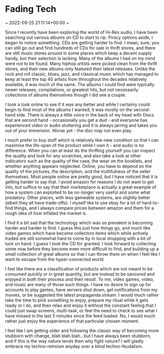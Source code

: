 # Fading Tech
~ 2022-09-25 21:11:14+00:00 ~

Since I recently have been exploring the world of Hi-Res audio, I have been searching out various albums on CD to start to rip. Piracy options aside, I began to notice something. CDs are getting harder to find. I mean, sure, you can still go out and find hundreds of CDs for sale in thrift stores, and there are still music stores around in some places which keep a decent supply handy, but their selection is lacking. Many of the albums I had on my mind were not to be found. Many hiphop artists were picked clean from the thrift stores, and their new albums only featured their latest releases. Unlike the rock and roll classic, blues, jazz, and classical music which has managed to keep at least the top 40 artists from throughout the decades relatively available, it was much of the same. The albums I could find were typically newer releases, compilations, or greatest hits, but not necessarily collections of albums themselves though I did see a couple.

I took a look online to see if it was any better and while I certainly could begin to find most of the albums I wanted, it was mostly on the second-hand side. There is always a little voice in the back of my head with Discs that are second hand - occasionally you get a dud - and everyone has experienced video or audio stuttering and it is always jarring and takes you out of your immersion. Worse yet - the disc may not even play.

I much prefer to buy stuff which is relatively like-new condition so that I can maximise the life-span of the product while I own it - and audio is no difference. When you can at least do the thrifting yourself you can inspect the quality and look for any scratches, and also take a look at other indiicators such as the quality of the case, the wear on the booklets, and whether anything appears neglected. Online, you have to depend on the quality of the pictures, the description, and the truthfulness of the seller themselves. Most people online are pretty good, but I have noticed that it is getting harder to say that. I avoid amazon for reasons I do not want to get into, but suffice to say that their marketplace is actually a great example of how a system can exploited to be no-longer very useful and some what predatory. Other places, with less gameable systems, are slightly better (albeit they all have trade-offs). I myself like to use ebay for a lot of hard-to-find things, and I always compare prices between amazon and them for a rough idea of how inflated the market is.

I find it a bit sad that the technology which was so prevalent is becoming harder and harder to find. I guess this just how things go, and much like video games which have become collectors items which while actively traded are still somewhat hard to come by in local shopping with a bit of luck on hand. I guess I took the CD for granted. I look forward to collecting some now before they become even more difficult to find, and building up a small collection of great albums so that I can throw them on when I feel like I want to escape from the hyper-connected world.

I feel like there are a classification of products which are not meant to be consumed quickly or in great quantity, but are instead to be savoured and enjoyed in both their process and their result. To me, video games, video, and music are many of those such things. I have no desire to sign up for accounts to play games, have servers shut down, get notifications from my movies, or be suggested the latest propaganda stream. I would much rather take the time to pick something to enjoy, prepare my ritual while it gets ready or I do, and then relax and enjoy it without the constant feeling that I could just swap screens, multi-task, or feel the need to check to see what I have missed in the last 5 minutes since the feed loaded. No, I would much rather just enjoy the experience of that particular chosen moment.

I feel like I am getting older and following the classic way of becoming more stubborn with change, blah blah blah...but I have always been stubborn, and if this is the way nature tends then why fight nature? I will gladly embrace my techno-retroism anyday over a blind techno-feudalism.